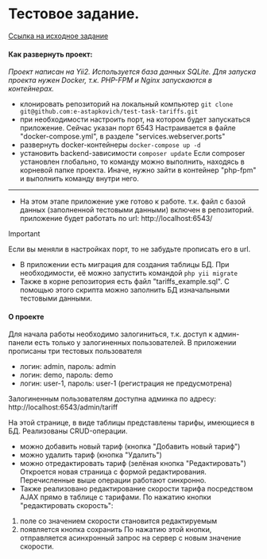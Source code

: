 # Тестовое задание.

[Ссылка на исходное задание](https://github.com/intersvyaz/test/blob/master/readme_php.md)

#### Как развернуть проект:

*Проект написан на Yii2.*
*Используется база данных SQLite.*
*Для запуска проекта нужен Docker,*
*т.к. PHP-FPM и Nginx запускаются в контейнерах.*

- клонировать репозиторий на локальный компьютер
`git clone git@github.com:e-astapkovich/test-task-tariffs.git`
- при необходимости настроить порт, на котором будет запускаться приложение.
Сейчас указан порт 6543
Настраивается в файле "docker-compose.yml", в разделе "services.webserver.ports"
- развернуть docker-контейнеры
`docker-compose up -d`
- установить backend-зависимости
`composer update`
Если composer установлен глобально, то команду можно выполнить, находясь в корневой папке проекта.
Иначе, нужно зайти в контейнер "php-fpm" и выполнить команду внутри него.
___
- На этом этапе приложение уже готово к работе.
т.к. файл с базой данных (заполненной тестовыми данными) включен в репозиторий.
приложение будет работать по url:
http://localhost:6543/
> [!IMPORTANT]
> Если вы меняли в настройках порт, то не забудьте прописать его в url.
- В приложении есть миграция для создания таблицы БД.
При необходимости, её можно запустить командой
`php yii migrate`
- Также в корне репозитория есть файл "tariffs_example.sql".
С помощью этого скрипта можно заполнить БД изначальными тестовыми данными.

#### О проекте

Для начала работы необходимо залогиниться,
т.к. доступ к админ-панели есть только у залогиненных пользователей.
В приложении прописаны три тестовых пользователя
- логин: admin, пароль: admin
- логин: demo, пароль: demo
- логин: user-1, пароль: user-1
(регистрация не предусмотрена)

Залогиненным пользователям доступна админка по адресу:
http://localhost:6543/admin/tariff

На этой странице, в виде таблицы представлены тарифы, имеющиеся в БД.
Реализованы CRUD-операции.
- можно добавить новый тариф (кнопка "Добавить новый тариф")
- можно удалить тариф (кнопка "Удалить")
- можно отредактировать тариф (зелёная кнопка "Редактировать")
Откроется новая страница с формой редактирования.
Перечисленные выше операции работают синхронно.
- Также реализовано редактирование скорости тарифа посредством AJAX прямо в таблице с тарифами.
По нажатию кнопки "редактировать скорость":
1) поле со значением скорости становится редактируемым
2) появляется кнопка сохранить
По нажатию этой кнопки, отправляется асинхронный запрос на сервер с новым значение скорости.
